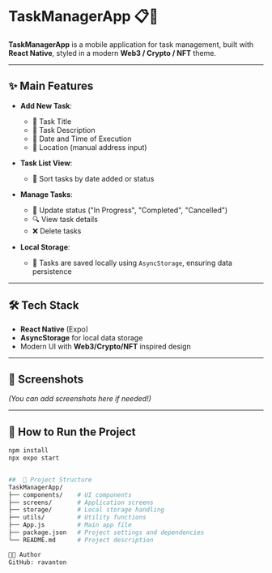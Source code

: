 # TaskManagerApp 📋🚀

**TaskManagerApp** is a mobile application for task management, built with **React Native**, styled in a modern **Web3 / Crypto / NFT** theme.

---

## ✨ Main Features

- **Add New Task**:
  - 📌 Task Title
  - 📝 Task Description
  - 📅 Date and Time of Execution
  - 📍 Location (manual address input)

- **Task List View**:
  - 📜 Sort tasks by date added or status

- **Manage Tasks**:
  - 🔄 Update status ("In Progress", "Completed", "Cancelled")
  - 🔍 View task details
  - ❌ Delete tasks

- **Local Storage**:
  - 💾 Tasks are saved locally using `AsyncStorage`, ensuring data persistence

---

## 🛠️ Tech Stack

- **React Native** (Expo)
- **AsyncStorage** for local data storage
- Modern UI with **Web3/Crypto/NFT** inspired design

---

## 📱 Screenshots

*(You can add screenshots here if needed!)*

---

## 🚀 How to Run the Project

```bash
npm install
npx expo start


##  📂 Project Structure
TaskManagerApp/
├── components/    # UI components
├── screens/       # Application screens
├── storage/       # Local storage handling
├── utils/         # Utility functions
├── App.js         # Main app file
├── package.json   # Project settings and dependencies
└── README.md      # Project description

👨‍💻 Author
GitHub: ravanton
